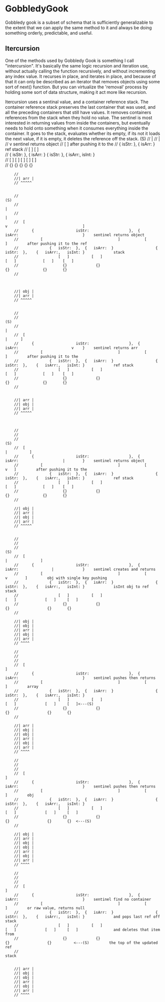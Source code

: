 # GobbledyGook

Gobbledy gook is a subset of schema that is sufficiently generalizable to the extent that we can apply the same method to it and always be doing something orderly, predictable, and useful.


## Itercursion
One of the methods used by Gobbledy Gook is something I call "intercursion". It's basically the same logic recursion and iteration use, without actually calling the function recursively, and without incrementing any index value. It recurses in place, and iterates in place, and because of that it can only be described as an iterator that removes objects using some sort of next() function. But you can virtualize the 'removal' process by holding some sort of data structure, making it act more like recursion.

Itercursion uses a sentinal value, and a container reference stack. The container reference stack preserves the last container that was used, and all the preceding containers that still have values. It removes containers references from the stack when they hold no value. The sentinel is most interested in returning values from inside the containers, but eventually needs to hold onto something when it consumes everything inside the container. It goes to the stack, evaluates whether its empty, if its not it loads the next value, if it is empty, it deletes the reference off the stack.
                                                                                                                         (S)
        //                                                                                                                |
        //                                                                                                                |
        //                                                                                                                v      sentinel returns object
        //  [                                                                                                             ]      after pushing it to the
        //      {                   isStr:                  },  {                    isArr:                             }        ref stack
        //          [                                  ]           [                                               ]                  
        //              {   isStr:  },  {   isArr:  }                   {   isStr:  },    {   isArr:,   isInt: }                     
        //                  [   ]          [   ]                          [   ]            [   ]    [   ]                        
        //                    {}             {}                             {}              {}        {}                       

        //   
        //| arr |
        // ^^^^^        
        

        //                                                                            (S)
        //                                                                             |                                 
        //                                                                             |                                 
        //  [                                                                          v                                  ]   
        //      {                   isStr:                  },  {                    isArr:                             }    sentinel returns object
        //          [                                  ]           [                                               ]         after pushing it to the ref
        //              {   isStr:  },  {   isArr:  }                   {   isStr:  },    {   isArr:,   isInt: }             stack
        //                  [   ]          [   ]                          [   ]            [   ]    [   ]                     
        //                    {}             {}                             {}               {}       {}                        
        //
        
        

        //| obj |
        //| arr |
        // ^^^^^   


        //
        //                                                                                                        (S)       
        //                                                                                                         |      
        //  [                                                                                                      |      ]   
        //      {                   isStr:                  },  {                    isArr:                        v    }    sentinel returns arr
        //          [                                  ]           [                                               ]         after pushing it to the       
        //              {   isStr:  },  {   isArr:  }                   {   isStr:  },    {   isArr:,   isInt: }             ref stack
        //                  [   ]          [   ]                          [   ]            [   ]    [   ]                     
        //                    {}             {}                             {}               {}       {}                        
        //
        
        
        //| arr |
        //| obj |
        //| arr |
        // ^^^^^   



        //
        //                                                                                                               
        //                                                                                                    (S)           
        //  [                                                                                                  |          ]   
        //      {                   isStr:                  },  {                    isArr:                    |        }    sentinel returns object
        //          [                                  ]           [                                           v   ]         after pushing it to the       
        //              {   isStr:  },  {   isArr:  }                   {   isStr:  },    {   isArr:,   isInt: }             ref stack
        //                  [   ]          [   ]                          [   ]            [   ]    [   ]                     
        //                    {}             {}                             {}               {}       {}                        
        //
        
        //| obj | 
        //| arr |
        //| obj |
        //| arr |
        // ^^^^^   


        //
        //                                                                                                               
        //                                                                                               (S)                
        //  [                                                                                             |               ]   
        //      {                   isStr:                  },  {                    isArr:               |             }    sentinel creates and returns
        //          [                                  ]           [                                      v        ]         obj with single key pushing 
        //              {   isStr:  },  {   isArr:  }                   {   isStr:  },    {   isArr:,   isInt: }             isInt obj to ref stack
        //                  [   ]          [   ]                            [   ]             [   ]     [   ]                     
        //                    {}             {}                              {}                 {}       {}                        
        //

        //| obj |
        //| obj | 
        //| arr |
        //| obj |
        //| arr |
        // ^^^^

        //
        //                                                                                                               
        //                                                                                                               
        //  [                                                                                                             ]   
        //      {                   isStr:                  },  {                    isArr:                             }    sentinel pushes then returns
        //          [                                  ]           [                                               ]         array
        //              {   isStr:  },  {   isArr:  }                   {   isStr:  },    {   isArr:,   isInt: }             
        //                  [   ]          [   ]                            [   ]             [   ]     [   ]<---(S)                     
        //                    {}             {}                              {}                 {}       {}                        
        //

        //| arr |
        //| obj |
        //| obj | 
        //| arr |
        //| obj |
        //| arr |
        // ^^^^

        //
        //                                                                                                               
        //                                                                                                               
        //  [                                                                                                             ]   
        //      {                   isStr:                  },  {                    isArr:                             }    sentinel pushes then returns
        //          [                                  ]           [                                               ]         obj
        //              {   isStr:  },  {   isArr:  }                   {   isStr:  },    {   isArr:,   isInt: }             
        //                  [   ]          [   ]                            [   ]             [   ]     [   ]                     
        //                    {}             {}                              {}                 {}       {}  <---(S)                      
        //

        //| obj |
        //| arr |
        //| obj |
        //| obj | 
        //| arr |
        //| obj |
        //| arr |
        // ^^^^

        //
        //                                                                                                               
        //                                                                                                               
        //  [                                                                                                             ]   
        //      {                   isStr:                  },  {                    isArr:                             }    sentinel find no container
        //          [                                  ]           [                                               ]         or raw value, returns null
        //              {   isStr:  },  {   isArr:  }                   {   isStr:  },    {   isArr:,   isInt: }             and pops last ref off stack
        //                  [   ]          [   ]                            [   ]             [   ]     [   ]                and deletes that item from  
        //                    {}             {}                              {}                 {}          <---(S)         the top of the updated ref
        //                                                                                                                   stack


        //| arr |
        //| obj |
        //| obj | 
        //| arr |
        //| obj |
        //| arr |
        // ^^^^
